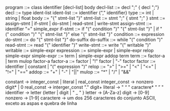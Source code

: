 program ::= class identifier [decl-list] body
decl-list ::= decl ";" { decl ";"}
decl ::= type ident-list
ident-list ::= identifier {"," identifier}
type ::= int | string | float
body ::= "{" stmt-list "}"
stmt-list ::= stmt ";" { stmt ";" }
stmt ::= assign-stmt | if-stmt | do-stmt
 | read-stmt | write-stmt
assign-stmt ::= identifier "=" simple_expr
if-stmt ::= if "(" condition ")" "{" stmt-list "}"
 | if "(" condition ")" "{" stmt-list "}" else "{" stmt-list "}"
condition ::= expression
do-stmt ::= do "{" stmt-list "}" do-suffix
do-suffix ::= while "(" condition ")"
read-stmt ::= read "(" identifier ")"
write-stmt ::= write "(" writable ")"
writable ::= simple-expr 
expression ::= simple-expr | simple-expr relop simple-expr
simple-expr ::= term | simple-expr addop term
term ::= factor-a | term mulop factor-a
factor-a ::= factor | "!" factor | "-" factor
factor ::= identifier | constant | "(" expression ")"
relop ::= ">" | ">=" | "<" | "<=" | "!=" | "=="
addop ::= "+" | "-" | "||"
mulop ::= "*" | "/" | "&&"



constant → integer_const | literal | real_const
integer_const → nonzero digit* | 0
real_const → interger_const "." digit+
literal → " “ " caractere* " ” "
identifier → letter {letter | digit | " _ " } 
letter → [A-Za-z]
digit → [0-9]
nonzero → [1-9]
caractere → um dos 256 caracteres do conjunto ASCII, exceto as 
aspas e quebra de linha
